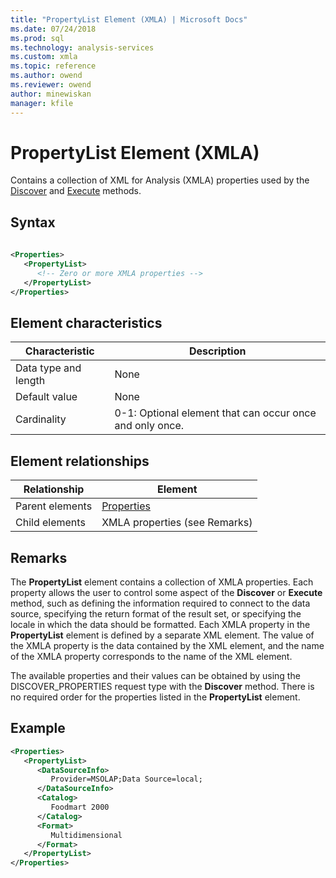 ```yaml
---
title: "PropertyList Element (XMLA) | Microsoft Docs"
ms.date: 07/24/2018
ms.prod: sql
ms.technology: analysis-services
ms.custom: xmla
ms.topic: reference
ms.author: owend
ms.reviewer: owend
author: minewiskan
manager: kfile
---
```

# PropertyList Element (XMLA)

  Contains a collection of XML for Analysis (XMLA) properties used by the [Discover](../xml-elements-methods-discover.md) and [Execute](../xml-elements-methods-execute.md) methods.  
  
## Syntax  
  
```xml  
  
<Properties>  
   <PropertyList>  
      <!-- Zero or more XMLA properties -->  
   </PropertyList>  
</Properties>  
```  
  
## Element characteristics  
  
|Characteristic|Description|  
|--------------------|-----------------|  
|Data type and length|None|  
|Default value|None|  
|Cardinality|0-1: Optional element that can occur once and only once.|  
  
## Element relationships  
  
|Relationship|Element|  
|------------------|-------------|  
|Parent elements|[Properties](../xml-elements-properties/properties-element-xmla.md)|  
|Child elements|XMLA properties (see Remarks)|  
  
## Remarks  
 The **PropertyList** element contains a collection of XMLA properties. Each property allows the user to control some aspect of the **Discover** or **Execute** method, such as defining the information required to connect to the data source, specifying the return format of the result set, or specifying the locale in which the data should be formatted. Each XMLA property in the **PropertyList** element is defined by a separate XML element. The value of the XMLA property is the data contained by the XML element, and the name of the XMLA property corresponds to the name of the XML element.  
  
 The available properties and their values can be obtained by using the DISCOVER_PROPERTIES request type with the **Discover** method. There is no required order for the properties listed in the **PropertyList** element.  
  
## Example  
  
```xml  
<Properties>  
   <PropertyList>  
      <DataSourceInfo>  
         Provider=MSOLAP;Data Source=local;  
      </DataSourceInfo>  
      <Catalog>  
         Foodmart 2000  
      </Catalog>  
      <Format>  
         Multidimensional  
      </Format>  
   </PropertyList>  
</Properties>  
```  